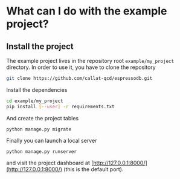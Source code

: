 # What can I do with the example project?

## Install the project
The example project lives in the repository root `example/my_project` directory.
In order to use it, you have to clone the repository
```bash
git clone https://github.com/callat-qcd/espressodb.git
```
Install the dependencies
```bash
cd example/my_project
pip install [--user] -r requirements.txt
```
And create the project tables
```
python manage.py migrate
```
Finally you can launch a local server
```
python manage.py runserver
```
and visit the project dashboard at [http://127.0.0.1:8000/](http://127.0.0.1:8000/) (this is the default port).
